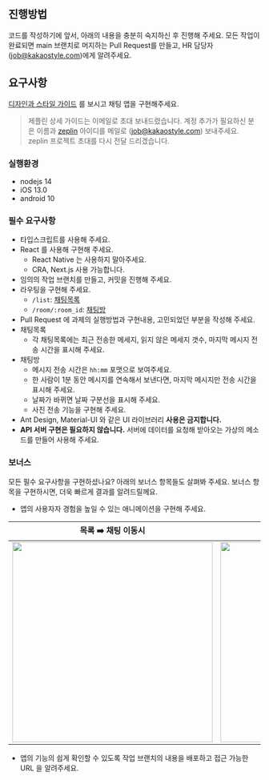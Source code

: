 ## 진행방법

코드를 작성하기에 앞서, 아래의 내용을 충분히 숙지하신 후 진행해 주세요.
모든 작업이 완료되면 main 브랜치로 머지하는 Pull Request를 만들고, HR 담당자 (job@kakaostyle.com)에게 알려주세요.

## 요구사항

[디자인과 스타일 가이드](https://scene.zeplin.io/project/5d527bdedd6f4cb2bffa5538) 를 보시고 채팅 앱을 구현해주세요.

> 제플린 상세 가이드는 이메일로 초대 보내드렸습니다.
> 계정 추가가 필요하신 분은 이름과 [zeplin](https://zeplin.io/) 아이디를 메일로 (job@kakaostyle.com) 보내주세요. zeplin 프로젝트 초대를 다시 전달 드리겠습니다.

### 실행환경

- nodejs 14
- iOS 13.0
- android 10

### 필수 요구사항

- 타입스크립트를 사용해 주세요.
- React 를 사용해 구현해 주세요.
  - React Native 는 사용하지 말아주세요.
  - CRA, Next.js 사용 가능합니다.
- 임의의 작업 브랜치를 만들고, 커밋을 진행해 주세요.
- 라우팅을 구현해 주세요.
  - `/list`: [채팅목록](https://scene.zeplin.io/project/5d527bdedd6f4cb2bffa5538/screen/5d527bfb82415f9b2afb4e19)
  - `/room/:room_id`: [채팅방](https://scene.zeplin.io/project/5d527bdedd6f4cb2bffa5538/screen/5d527bfca0b25b9b90224798)
- Pull Request 에 과제의 실행방법과 구현내용, 고민되었던 부분을 작성해 주세요.
- 채팅목록
  - 각 채팅목록에는 최근 전송한 메세지, 읽지 않은 메세지 갯수, 마지막 메시지 전송 시간을 표시해 주세요.
- 채팅방
  - 메시지 전송 시간은 `hh:mm` 포맷으로 보여주세요.
  - 한 사람이 1분 동안 메시지를 연속해서 보낸다면, 마지막 메시지만 전송 시간을 표시해 주세요.
  - 날짜가 바뀌면 날짜 구분선을 표시해 주세요.
  - 사진 전송 기능을 구현해 주세요.
- Ant Design, Material-UI 와 같은 UI 라이브러리 **사용은 금지합니다.**
- **API 서버 구현은 필요하지 않습니다.** 서버에 데이터를 요청해 받아오는 가상의 메소드를 만들어 사용해 주세요.

### 보너스

모든 필수 요구사항을 구현하셨나요? 아래의 보너스 항목들도 살펴봐 주세요. 보너스 항목을 구현하시면, 더욱 빠르게 결과를 알려드릴께요.

- 앱의 사용자자 경험을 높일 수 있는 애니메이션을 구현해 주세요.

| 목록 ➡️ 채팅 이동시                                                                                                         | 채팅 ➡️ 사진 추가시                                                                                                        |
| --------------------------------------------------------------------------------------------------------------------------- | -------------------------------------------------------------------------------------------------------------------------- |
| <img width="400" src="https://user-images.githubusercontent.com/286950/86428650-414b0b00-bd28-11ea-963a-8770f146138a.gif"/> | <img width="400" src="https://user-images.githubusercontent.com/286950/86428653-4314ce80-bd28-11ea-83c9-6b262c02f74c.gif"> |

- 앱의 기능의 쉽게 확인할 수 있도록 작업 브랜치의 내용을 배포하고 접근 가능한 URL 을 알려주세요.
